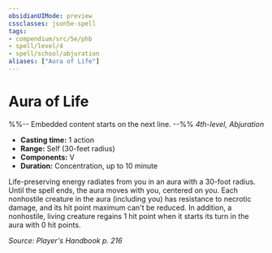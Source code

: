 ```yaml
---
obsidianUIMode: preview
cssclasses: json5e-spell
tags:
- compendium/src/5e/phb
- spell/level/4
- spell/school/abjuration
aliases: ["Aura of Life"]
---
```

# Aura of Life
%%-- Embedded content starts on the next line. --%%
*4th-level, Abjuration*  

- **Casting time:** 1 action
- **Range:** Self (30-feet radius)
- **Components:** V
- **Duration:** Concentration, up to 10 minute

Life-preserving energy radiates from you in an aura with a 30-foot radius. Until the spell ends, the aura moves with you, centered on you. Each nonhostile creature in the aura (including you) has resistance to necrotic damage, and its hit point maximum can't be reduced. In addition, a nonhostile, living creature regains 1 hit point when it starts its turn in the aura with 0 hit points.

*Source: Player's Handbook p. 216*
